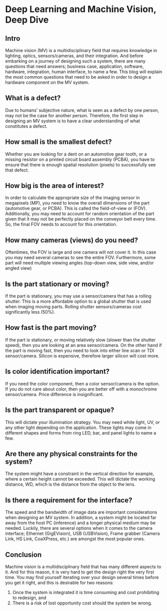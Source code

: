 # Deep Learning and Machine Vision, Deep Dive

## Intro
Machine vision (MV) is a multidisciplinary field that requires knowledge in lighting, optics, sensors/cameras, and their integration. 
And before embarking on a journey of designing such a system, there are many questions that need answers; business case, application, 
software, hardware, integration, human interface, to name a few.
This blog will explain the most common questions that need to be asked in order to design a hardware component on the MV system.

## What is a defect?
Due to humans’ subjective nature, what is seen as a defect by one person, may not be the case for another person. Therefore, the first step 
in designing an MV system is to have a clear understanding of what constitutes a defect.

## How small  is the smallest defect?
Whether you are looking for a dent on an automotive gear tooth, or a missing resistor on a printed circuit board assembly (PCBA), 
you have to ensure that there is enough spatial resolution (pixels) to successfully see that defect.


## How big is the area of interest?
In order to calculate the appropriate size of the imaging sensor in megapixels (MP), you need to know the overall dimensions of the part 
(automotive gear, or PCBA). This is called the field-of-view or (FOV). Additionally, you may need to account for random orientation of the 
part given that it may not be perfectly placed on the conveyor belt every time. So, the final FOV needs to account for this orientation.

## How many cameras (views) do you need?
Oftentimes, the FOV is large and one camera will not cover it. In this case you may need several cameras to see the entire FOV. Furthermore, 
some part will need multiple viewing angles (top-down view, side view, and/or angled view)

## Is the part stationary or moving?
If the part is stationary, you may use a sensor/camera that has a rolling shutter. This is a more affordable option to a global shutter that is 
used when imaging moving parts. Rolling shutter sensors/cameras cost significantly less (50%).


## How fast is the part moving?
If the part is stationary, or moving relatively slow (slower than the shutter speed), then you are looking at an area sensor/camera. 
On the other hand if the part is moving fast, then you need to look into either line scan or TDI sensor/camera. Silicon is expensive, 
therefore larger silicon will cost more.

## Is color identification important?
If you need the color component, then a color sensor/camera is the option. If you do not care about color, then you are better off with a 
monochrome sensor/camera. Price difference is insignificant.


## Is the part transparent or opaque?
This will dictate your illumination strategy. You may need white light, UV, or any other light depending on the application. 
These lights may come in different shapes and forms from ring LED, bar, and panel lights to name a few. 

## Are there any physical constraints for the system?
The system might have a constraint in the vertical direction for example, where a certain height cannot be exceeded. This will dictate the 
working distance, WD, which is the distance from the object to the lens.


## Is there a requirement for the interface?
The speed and the bandwidth of image data are important considerations when designing an MV system. In addition, a system might be located 
far away from the host PC (inference) and a longer physical medium may be needed. Luckily, there are several options when it comes to the 
camera interface; Ethernet (GigEVision), USB (USBVision), Frame grabber (Camera Link, HS Link, CoaXPress, etc.) are amongst the most popular ones.

## Conclusion
Machine vision is a multidisciplinary field that has many different aspects to it. And for this reason, it is very hard to get the design right 
the very first time. You may find yourself iterating over your design several times before you get it right, and this is desirable for two reasons: 
1. Once the system is integrated it is time consuming and cost prohibiting to redesign, and
2. There is a risk of lost opportunity cost should the system be wrong.
